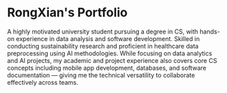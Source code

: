 # RongXian's Portfolio
A highly motivated university student pursuing a degree in CS, with hands-on experience in data analysis and software development. Skilled in conducting sustainability research and proficient in healthcare data preprocessing using AI methodologies. While focusing on data analytics and AI projects, my academic and project experience also covers core CS concepts including mobile app development, databases, and software documentation — giving me the technical versatility to collaborate effectively across teams.

#
